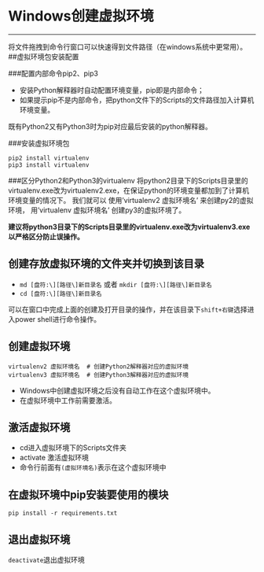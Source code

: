 # Windows创建虚拟环境
---

将文件拖拽到命令行窗口可以快速得到文件路径（在windows系统中更常用）。 
##虚拟环境包安装配置

###配置内部命令pip2、pip3

* 安装Python解释器时自动配置环境变量，pip即是内部命令； 
* 如果提示pip不是内部命令，把python文件下的Scripts的文件路径加入计算机环境变量。

既有Python2又有Python3时为pip对应最后安装的python解释器。

###安装虚拟环境包
```
pip2 install virtualenv
pip3 install virtualenv
```

###区分Python2和Python3的virtualenv
将python2目录下的Scripts目录里的virtualenv.exe改为virtualenv2.exe，在保证python的环境变量都加到了计算机环境变量的情况下。
我们就可以
使用’virtualenv2 虚拟环境名’ 来创建py2的虚拟环境，
用’virtualenv 虚拟环境名’ 创建py3的虚拟环境了。

**建议将python3目录下的Scripts目录里的virtualenv.exe改为virtualenv3.exe
以严格区分防止误操作。**
## 创建存放虚拟环境的文件夹并切换到该目录

 - `md [盘符:\][路径\]新目录名` 或者 `mkdir [盘符:\][路径\]新目录名`
 - `cd [盘符:\][路径\]新目录名`
 
 可以在窗口中完成上面的创建及打开目录的操作，并在该目录下`shift+右键`选择进入power shell进行命令操作。
 
## 创建虚拟环境



```
virtualenv2 虚拟环境名  # 创建Python2解释器对应的虚拟环境
virtualenv3 虚拟环境名  # 创建Python3解释器对应的虚拟环境

```

 - Windows中创建虚拟环境之后没有自动工作在这个虚拟环境中。
 - 在虚拟环境中工作前需要激活。

## 激活虚拟环境

 - cd进入虚拟环境下的Scripts文件夹
 - activate 激活虚拟环境 
- 命令行前面有`(虚拟环境名)`表示在这个虚拟环境中

## 在虚拟环境中pip安装要使用的模块


```
pip install -r requirements.txt
```


## 退出虚拟环境
`deactivate`退出虚拟环境







